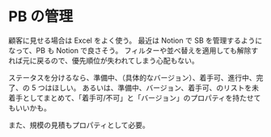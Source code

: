 # PB の管理

顧客に見せる場合は Excel をよく使う。
最近は Notion で SB を管理するようになって、PB も Notion で良さそう。
フィルターや並べ替えを適用しても解除すれば元に戻るので、優先順位が失われてしまう心配もない。

ステータスを分けるなら、準備中、（具体的なバージョン）、着手可、進行中、完了、の 5 つはほしい。
あるいは、準備中、バージョン、着手可、のリストを未着手としてまとめて、「着手可/不可」と「バージョン」のプロパティを持たせてもいいかも。

また、規模の見積もプロパティとして必要。
